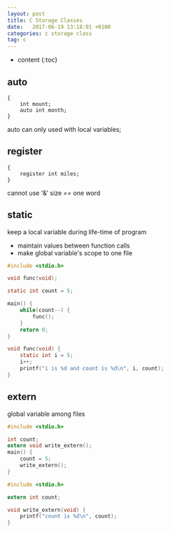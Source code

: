 ```yaml
---
layout: post
title: C Storage Classes
date:   2017-06-19 13:18:01 +0100
categories: c storage class
tag: c
---
```


* content
{:toc}


## auto
```
{
    int mount;
    auto int month;
}
```
auto can only used with local variables;
## register
```
{
    register int miles;
}
```
cannot use '&'
size == one word
## static
keep a local variable during life-time of program
* maintain values between function calls
* make global variable's scope to one file
```c
#include <stdio.h>

void func(void);

static int count = 5;

main() {
    while(count--) {
        func();
    }
    return 0;
}

void func(void) {
    static int i = 5;
    i++;
    printf("i is %d and count is %d\n", i, count);
}
```
## extern

global variable among files
```c
#include <stdio.h>

int count;
extern void write_extern();
main() {
    count = 5;
    write_extern();
}
```
```c
#include <stdio.h>

extern int count;

void write_extern(void) {
    printf("count is %d\n", count);
}
```

[jekyll]:      http://jekyllrb.com
[jekyll-gh]:   https://github.com/jekyll/jekyll
[jekyll-help]: https://github.com/jekyll/jekyll-help

